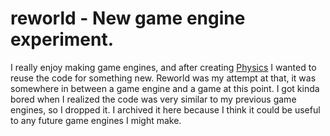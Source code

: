 # reworld - New game engine experiment.

I really enjoy making game engines, and after creating [Physics](https://github.com/1whatleytay/Physics) I wanted to reuse the code for something new.
Reworld was my attempt at that, it was somewhere in between a game engine and a game at this point.
I got kinda bored when I realized the code was very similar to my previous game engines, so I dropped it.
I archived it here because I think it could be useful to any future game engines I might make.
